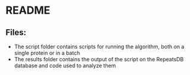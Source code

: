 # README

## Files:

- The script folder contains scripts for running the algorithm, both on a single protein or in a batch
- The results folder contains the output of the script on the RepeatsDB database and code used to analyze them
